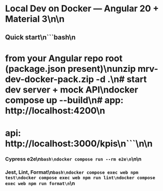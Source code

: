 # Local Dev on Docker — Angular 20 + Material 3\n\n

## Quick start\n```bash\n
# from your Angular repo root (package.json present)\nunzip mrv-dev-docker-pack.zip -d .\n# start dev server + mock API\ndocker compose up --build\n# app: http://localhost:4200\n
# api: http://localhost:3000/kpis\n```\n\n
### Cypress e2e\n```bash\ndocker compose run --rm e2e\n```\n\n
### Jest, Lint, Format\n```bash\ndocker compose exec web npm test\ndocker compose exec web npm run lint\ndocker compose exec web npm run format\n```\n
